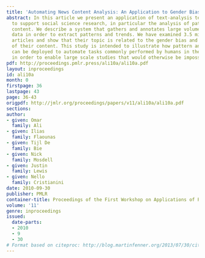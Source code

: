 ```yaml
---
title: 'Automating News Content Analysis: An Application to Gender Bias and Readability'
abstract: In this article we present an application of text-analysis technologies
  to support social science research, in particular the analysis of patterns in news
  content. We describe a system that gathers and annotates large volumes of textual
  data in order to extract patterns and trends. We have examined 3.5 million news
  articles and show that their topic is related to the gender bias and readability
  of their content. This study is intended to illustrate how pattern analysis technology
  can be deployed to automate tasks commonly performed by humans in the social sciences,
  in order to enable large scale studies that would otherwise be impossible.
pdf: http://proceedings.pmlr.press/ali10a/ali10a.pdf
layout: inproceedings
id: ali10a
month: 0
firstpage: 36
lastpage: 43
page: 36-43
origpdf: http://jmlr.org/proceedings/papers/v11/ali10a/ali10a.pdf
sections: 
author:
- given: Omar
  family: Ali
- given: Ilias
  family: Flaounas
- given: Tijl De
  family: Bie
- given: Nick
  family: Mosdell
- given: Justin
  family: Lewis
- given: Nello
  family: Cristianini
date: 2010-09-30
publisher: PMLR
container-title: Proceedings of the First Workshop on Applications of Pattern Analysis
volume: '11'
genre: inproceedings
issued:
  date-parts:
  - 2010
  - 9
  - 30
# Format based on citeproc: http://blog.martinfenner.org/2013/07/30/citeproc-yaml-for-bibliographies/
---
```

